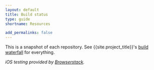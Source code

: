 ```yaml
---
layout: default
title: Build status
type: guide
shortname: Resources

add_permalinks: false
---
```


<link rel="import" href="/elements/repos-list.html">

This is a snapshot of each repository. See {{site.project_title}}'s [build waterfall](http://build.chromium.org/p/client.polymer/) for everything.

<repos-list></repos-list>

_iOS testing provided by [Browserstack](http://www.browserstack.com/)._
